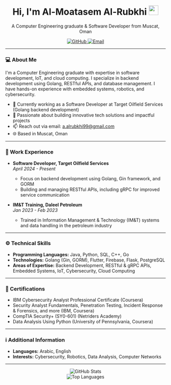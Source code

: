 <!-- Header Section -->
<div align="center">
  <h1>Hi, I'm Al-Moatasem Al-Rubkhi <img src="https://media.giphy.com/media/hvRJCLFzcasrR4ia7z/giphy.gif" width="30"/></h1>
  <p>A Computer Engineering graduate & Software Developer from Muscat, Oman</p>
</div>

<!-- Social Links -->
<div align="center">
  <a href="https://github.com/yourusername" target="_blank">
    <img src="https://img.shields.io/badge/GitHub-100000?style=for-the-badge&logo=github&logoColor=white" alt="GitHub">
  </a>
  <a href="mailto:a.alrubkhi99@gmail.com" target="_blank">
    <img src="https://img.shields.io/badge/Email-D14836?style=for-the-badge&logo=gmail&logoColor=white" alt="Email">
  </a>
  <!-- Add additional links if needed -->
</div>

---

<!-- About Me -->
### :computer: About Me
I'm a Computer Engineering graduate with expertise in software development, IoT, and cloud computing. I specialize in backend development using Golang, RESTful APIs, and database management. I have hands-on experience with embedded systems, robotics, and cybersecurity.

- 🔭 Currently working as a Software Developer at Target Oilfield Services (Golang backend development)
- 🌱 Passionate about building innovative tech solutions and impactful projects
- 📫 Reach out via email: [a.alrubkhi99@gmail.com](mailto:a.alrubkhi99@gmail.com)
- 🌐 Based in Muscat, Oman

---

<!-- Work Experience -->
### :briefcase: Work Experience
- **Software Developer, Target Oilfield Services**  
  *April 2024 - Present*  
  - Focus on backend development using Golang, Gin framework, and GORM  
  - Building and managing RESTful APIs, including gRPC for improved service communication  

- **IM&T Training, Daleel Petroleum**  
  *Jan 2023 - Feb 2023*  
  - Trained in Information Management & Technology (IM&T) systems and data handling in the petroleum industry

---

<!-- Technical Skills -->
### :gear: Technical Skills
- **Programming Languages:** Java, Python, SQL, C++, Go
- **Technologies:** Golang (Gin, GORM), Flutter, Firebase, Flask, PostgreSQL
- **Areas of Expertise:** Backend Development, RESTful & gRPC APIs, Embedded Systems, IoT, Cybersecurity, Cloud Computing

---

<!-- Certifications -->
### :medal_sports: Certifications
- IBM Cybersecurity Analyst Professional Certificate (Coursera)
- Security Analyst Fundamentals, Penetration Testing, Incident Response & Forensics, and more (IBM, Coursera)
- CompTIA Security+ (SY0-601) (Netriders Academy)
- Data Analysis Using Python (University of Pennsylvania, Coursera)

---

<!-- Additional Information -->
### :information_source: Additional Information
- **Languages:** Arabic, English
- **Interests:** Cybersecurity, Robotics, Data Analysis, Computer Networks

---

<div align="center">
  <img src="https://github-readme-stats.vercel.app/api?username=yourusername&show_icons=true&theme=radical" alt="GitHub Stats" />
  <br/>
  <img src="https://github-readme-stats.vercel.app/api/top-langs/?username=yourusername&layout=compact&theme=radical" alt="Top Languages" />
</div>
